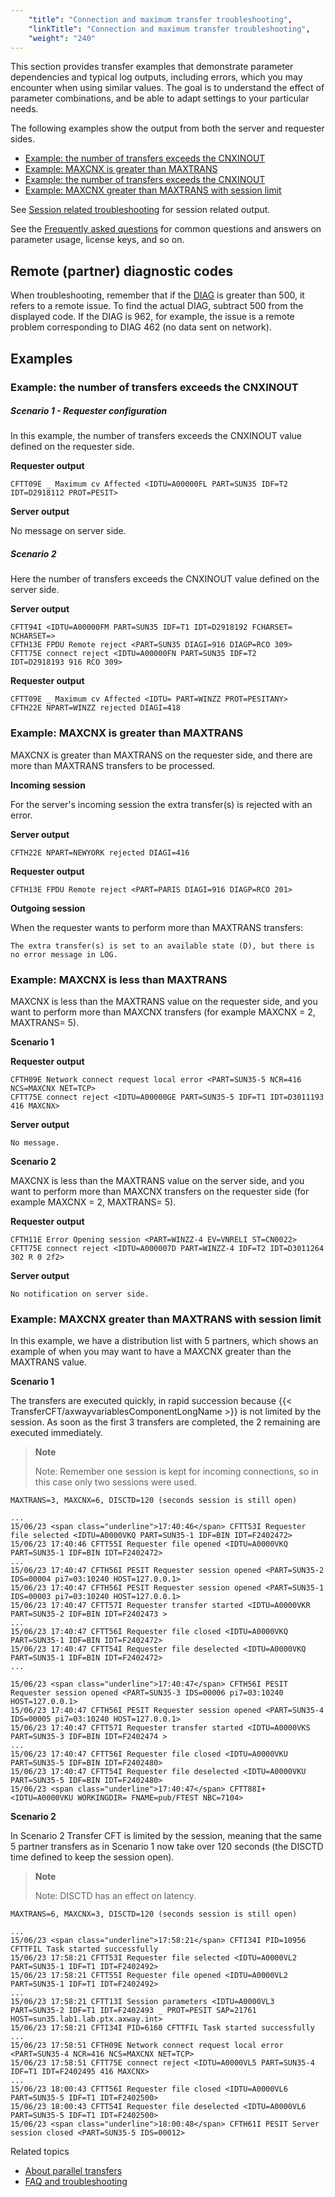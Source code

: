 ```yaml
---
    "title": "Connection and maximum transfer troubleshooting",
    "linkTitle": "Connection and maximum transfer troubleshooting",
    "weight": "240"
---
```

This section provides transfer examples that demonstrate parameter dependencies and typical log outputs, including errors, which you may encounter when using similar values. The goal is to understand the effect of parameter combinations, and be able to adapt settings to your particular needs.

The following examples show the output from both the server and requester sides.

- [Example: the number of transfers exceeds the CNXINOUT](#Example:4)
- [Example: MAXCNX is greater than MAXTRANS](#Example:3)
- [Example: the number of transfers exceeds the CNXINOUT](#Example:4)
- [Example: MAXCNX greater than MAXTRANS with session limit](#Example:5)

See [Session related troubleshooting](../session_troubleshooting) for session related output.

See the [Frequently asked questions](../faq) for common questions and answers on parameter usage, license keys, and so on.

Remote (partner) diagnostic codes
---------------------------------

When troubleshooting, remember that if the [DIAG](../../../troubleshoot_intro/about_error_codes/about_diagnostic_codes/diagi_diagnostic_codes) is greater than 500, it refers to a remote issue. To find the actual DIAG, subtract 500 from the displayed code. If the DIAG is 962, for example, the issue is a remote problem corresponding to DIAG 462 (no data sent on network).

<span id="Example:"></span>

Examples
--------

<span id="Example:4"></span>

### Example: the number of transfers exceeds the CNXINOUT

##### **Scenario 1 - Requester configuration**

In this example, the number of transfers exceeds the CNXINOUT value defined on the requester side.

**Requester output**

```
CFTT09E _ Maximum cv Affected <IDTU=A00000FL PART=SUN35 IDF=T2 IDT=D2918112 PROT=PESIT>
```

**Server output**

No message on server side.

##### **Scenario 2**

Here the number of transfers exceeds the CNXINOUT value defined on the server side.

**Server output**

```
CFTT94I <IDTU=A00000FM PART=SUN35 IDF=T1 IDT=D2918192 FCHARSET= NCHARSET=>
CFTH13E FPDU Remote reject <PART=SUN35 DIAGI=916 DIAGP=RCO 309>
CFTT75E connect reject <IDTU=A00000FN PART=SUN35 IDF=T2
IDT=D2918193 916 RCO 309>
```

**Requester output**

```
CFTT09E _ Maximum cv Affected <IDTU= PART=WINZZ PROT=PESITANY>
CFTH22E NPART=WINZZ rejected DIAGI=418
```
<span id="Example:3"></span>

### Example: MAXCNX is greater than MAXTRANS

MAXCNX is greater than MAXTRANS on the requester side, and there are more than MAXTRANS transfers to be processed.

**Incoming session**

For the server's incoming session the extra transfer(s) is rejected with an error.

**Server output**

```
CFTH22E NPART=NEWYORK rejected DIAGI=416
```

**Requester output**

```
CFTH13E FPDU Remote reject <PART=PARIS DIAGI=916 DIAGP=RCO 201>
```

**Outgoing session**

When the requester wants to perform more than MAXTRANS transfers:

```
The extra transfer(s) is set to an available state (D), but there is no error message in LOG.
```
<span id="Example:4"></span>

### Example: MAXCNX is less than MAXTRANS

MAXCNX is less than the MAXTRANS value on the requester side, and you want to perform more than MAXCNX transfers (for example MAXCNX = 2, MAXTRANS= 5).

**Scenario 1**

**Requester output**

```
CFTH09E Network connect request local error <PART=SUN35-5 NCR=416 NCS=MAXCNX NET=TCP>
CFTT75E connect reject <IDTU=A00000GE PART=SUN35-5 IDF=T1 IDT=D3011193 416 MAXCNX>
```

**Server output**

```
No message.
```

**Scenario 2**

MAXCNX is less than the MAXTRANS value on the server side, and you want to perform more than MAXCNX transfers on the requester side (for example MAXCNX = 2, MAXTRANS= 5).

**Requester output**

```
CFTH11E Error Opening session <PART=WINZZ-4 EV=VNRELI ST=CN0022>
CFTT75E connect reject <IDTU=A000007D PART=WINZZ-4 IDF=T2 IDT=D3011264 302 R 0 2f2>
```

**Server output**

```
No notification on server side.
```
<span id="Example:5"></span>

### Example: MAXCNX greater than MAXTRANS with session limit

In this example, we have a distribution list with 5 partners, which shows an example of when you may want to have a MAXCNX greater than the MAXTRANS value.

**Scenario 1**

The transfers are executed quickly, in rapid succession because {{< TransferCFT/axwayvariablesComponentLongName  >}} is not limited by the session. As soon as the first 3 transfers are completed, the 2 remaining are executed immediately.

> **Note**
>
> Note: Remember one session is kept for incoming connections, so in this case only two sessions were used.

`MAXTRANS=3, MAXCNX=6, DISCTD=120 (seconds session is still open)`

```
...
15/06/23 <span class="underline">17:40:46</span> CFTT53I Requester file selected <IDTU=A0000VKQ PART=SUN35-1 IDF=BIN IDT=F2402472>
15/06/23 17:40:46 CFTT55I Requester file opened <IDTU=A0000VKQ PART=SUN35-1 IDF=BIN IDT=F2402472>
...
15/06/23 17:40:47 CFTH56I PESIT Requester session opened <PART=SUN35-2 IDS=00004 pi7=03:10240 HOST=127.0.0.1>
15/06/23 17:40:47 CFTH56I PESIT Requester session opened <PART=SUN35-1 IDS=00003 pi7=03:10240 HOST=127.0.0.1>
15/06/23 17:40:47 CFTT57I Requester transfer started <IDTU=A0000VKR PART=SUN35-2 IDF=BIN IDT=F2402473 >
...
15/06/23 17:40:47 CFTT56I Requester file closed <IDTU=A0000VKQ PART=SUN35-1 IDF=BIN IDT=F2402472>
15/06/23 17:40:47 CFTT54I Requester file deselected <IDTU=A0000VKQ PART=SUN35-1 IDF=BIN IDT=F2402472>
...
 
15/06/23 <span class="underline">17:40:47</span> CFTH56I PESIT Requester session opened <PART=SUN35-3 IDS=00006 pi7=03:10240 HOST=127.0.0.1>
15/06/23 17:40:47 CFTH56I PESIT Requester session opened <PART=SUN35-4 IDS=00005 pi7=03:10240 HOST=127.0.0.1>
15/06/23 17:40:47 CFTT57I Requester transfer started <IDTU=A0000VKS PART=SUN35-3 IDF=BIN IDT=F2402474 >
...
15/06/23 17:40:47 CFTT56I Requester file closed <IDTU=A0000VKU PART=SUN35-5 IDF=BIN IDT=F2402480>
15/06/23 17:40:47 CFTT54I Requester file deselected <IDTU=A0000VKU PART=SUN35-5 IDF=BIN IDT=F2402480>
15/06/23 <span class="underline">17:40:47</span> CFTT88I+<IDTU=A0000VKU WORKINGDIR= FNAME=pub/FTEST NBC=7104>
```

**Scenario 2**

In Scenario 2 Transfer CFT is limited by the session, meaning that the same 5 partner transfers as in Scenario 1 now take over 120 seconds (the DISCTD time defined to keep the session open).

> **Note**
>
> Note: DISCTD has an effect on latency.

`MAXTRANS=6, MAXCNX=3, DISCTD=120 (seconds session is still open)`

```
...
15/06/23 <span class="underline">17:58:21</span> CFTI34I PID=10956 CFTTFIL Task started successfully
15/06/23 17:58:21 CFTT53I Requester file selected <IDTU=A0000VL2 PART=SUN35-1 IDF=T1 IDT=F2402492>
15/06/23 17:58:21 CFTT55I Requester file opened <IDTU=A0000VL2 PART=SUN35-1 IDF=T1 IDT=F2402492>
...
15/06/23 17:58:21 CFTT13I Session parameters <IDTU=A0000VL3 PART=SUN35-2 IDF=T1 IDT=F2402493 _ PROT=PESIT SAP=21761 HOST=sun35.lab1.lab.ptx.axway.int>
15/06/23 17:58:21 CFTI34I PID=6160 CFTTFIL Task started successfully
...
15/06/23 17:58:51 CFTH09E Network connect request local error <PART=SUN35-4 NCR=416 NCS=MAXCNX NET=TCP>
15/06/23 17:58:51 CFTT75E connect reject <IDTU=A0000VL5 PART=SUN35-4 IDF=T1 IDT=F2402495 416 MAXCNX>
...
15/06/23 18:00:43 CFTT56I Requester file closed <IDTU=A0000VL6 PART=SUN35-5 IDF=T1 IDT=F2402500>
15/06/23 18:00:43 CFTT54I Requester file deselected <IDTU=A0000VL6 PART=SUN35-5 IDF=T1 IDT=F2402500>
15/06/23 <span class="underline">18:00:48</span> CFTH61I PESIT Server session closed <PART=SUN35-5 IDS=00012>
```

Related topics

- [About parallel transfers](../)
- [FAQ and troubleshooting](../faq)
